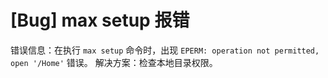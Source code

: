 # [Bug] max setup 报错

错误信息：在执行 `max setup` 命令时，出现 `EPERM: operation not permitted, open '/Home'` 错误。
解决方案：检查本地目录权限。
